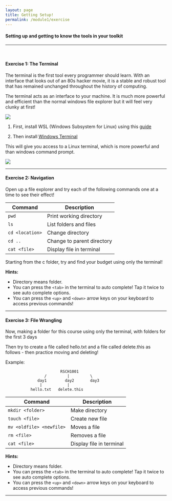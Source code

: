 ```yaml
---
layout: page
title: Getting Setup!
permalink: /module1/exercise
---
```


#### Setting up and getting to know the tools in your toolkit
---
<br>

#### Exercise 1: The Terminal

The terminal is the first tool every programmer should learn. With an interface that looks out of an 80s hacker movie, it is a stable and robust tool that has remained unchanged throughout the history of computing.

The terminal acts as an interface to your machine. It is much more powerful and efficient than the normal windows file explorer but it will feel very clunky at first!

![](https://i.pcmag.com/imagery/lineupitems/01VCQ723Z2k5pLGFGITksTr.fit_lim.size_1050x578.v1569508295.jpg)

1. First, install WSL (Windows Subsystem for Linux) using this [guide](https://medium.com/markdown-monster-blog/getting-images-into-markdown-documents-and-weblog-posts-with-markdown-monster-9ec6f353d8ec)

2. Then install [Windows Terminal](https://apps.microsoft.com/store/detail/windows-terminal/9N0DX20HK701?hl=en-au&gl=AU)

This will give you access to a Linux terminal, which is more powerful and than windows command prompt.

![](https://www.thomasmaurer.ch/wp-content/uploads/2019/06/Download-the-new-Windows-Terminal-Preview.jpg)

---

#### Exercise 2: Navigation

Open up a file explorer and try each of the following commands one at a time to see their effect! 

| Command 			| Description 					|
| ----------- 		| ----------- 					|
| `pwd` 			| Print working directory 		|
| `ls` 				| List folders and files		|
| `cd <location>` 	| Change directory 				|
| `cd ..` 			| Change to parent directory 	|
| `cat <file>`		| Display file in terminal 		|

Starting from the c folder, try and find your budget using only the terminal!

**Hints:**
- Directory means folder.
- You can press the `<tab>` in the terminal to auto complete! Tap it twice to see auto complete options. 
- You can press the `<up>` and `<down>` arrow keys on your keyboard to access previous commands!

---

#### Exercise 3: File Wrangling

Now, making a folder for this course using only the terminal, with folders for the first 3 days

Then try to create a file called hello.txt and a file called delete.this as follows - then practice moving and deleting!

Example:
```
                        RSCH1001 
                 /         |         \
              day1        day2       day3
               |           |
           hello.txt   delete.this
```


| Command 					| Description 				|
| ----------- 				| ----------- 				|
| `mkdir <folder>` 			| Make directory 			|
| `touch <file>`			| Create new file 			|
| `mv <oldfile> <newfile>`	| Moves a file	 			|
| `rm <file>`				| Removes a file		 	|
| `cat <file>`				| Display file in terminal 	|



**Hints:**
- Directory means folder.
- You can press the `<tab>` in the terminal to auto complete! Tap it twice to see auto complete options. 
- You can press the `<up>` and `<down>` arrow keys on your keyboard to access previous commands!

---

<br>
<br>
<br>
